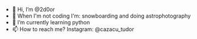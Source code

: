 - 👋 Hi, I’m @2d0or
- 👀 When I'm not coding I'm: snowboarding and doing astrophotography 
- 🌱 I’m currently learning python
- 📫 How to reach me? Instagram: @cazacu_tudor

<!---
2d0or/2d0or is a ✨ special ✨ repository because its `README.md` (this file) appears on your GitHub profile.
You can click the Preview link to take a look at your changes.
--->
